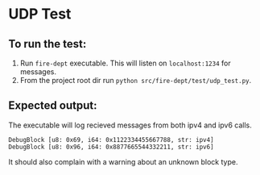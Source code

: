 # UDP Test

## To run the test:

1. Run `fire-dept` executable. This will listen on `localhost:1234` for messages.
2. From the project root dir run `python src/fire-dept/test/udp_test.py`.

## Expected output:

The executable will log recieved messages from both ipv4 and ipv6 calls.
```
DebugBlock [u8: 0x69, i64: 0x1122334455667788, str: ipv4]
DebugBlock [u8: 0x96, i64: 0x8877665544332211, str: ipv6]
```

It should also complain with a warning about an unknown block type.